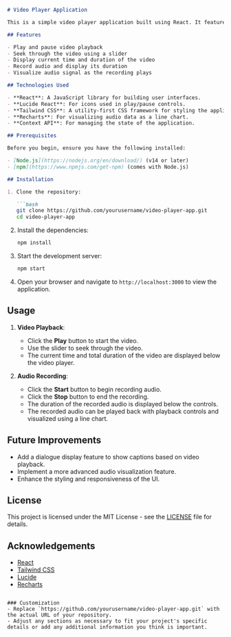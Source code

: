 ```markdown
# Video Player Application

This is a simple video player application built using React. It features playback controls, time tracking, an audio recorder, and an audio signal visualization. The application is designed to provide a clean and responsive user interface for watching videos and recording audio.

## Features

- Play and pause video playback
- Seek through the video using a slider
- Display current time and duration of the video
- Record audio and display its duration
- Visualize audio signal as the recording plays

## Technologies Used

- **React**: A JavaScript library for building user interfaces.
- **Lucide React**: For icons used in play/pause controls.
- **Tailwind CSS**: A utility-first CSS framework for styling the application.
- **Recharts**: For visualizing audio data as a line chart.
- **Context API**: For managing the state of the application.

## Prerequisites

Before you begin, ensure you have the following installed:

- [Node.js](https://nodejs.org/en/download/) (v14 or later)
- [npm](https://www.npmjs.com/get-npm) (comes with Node.js)

## Installation

1. Clone the repository:

   ```bash
   git clone https://github.com/yourusername/video-player-app.git
   cd video-player-app
   ```

2. Install the dependencies:

   ```bash
   npm install
   ```

3. Start the development server:

   ```bash
   npm start
   ```

4. Open your browser and navigate to `http://localhost:3000` to view the application.

## Usage

1. **Video Playback**:
   - Click the **Play** button to start the video.
   - Use the slider to seek through the video.
   - The current time and total duration of the video are displayed below the video player.

2. **Audio Recording**:
   - Click the **Start** button to begin recording audio.
   - Click the **Stop** button to end the recording.
   - The duration of the recorded audio is displayed below the controls.
   - The recorded audio can be played back with playback controls and visualized using a line chart.

## Future Improvements

- Add a dialogue display feature to show captions based on video playback.
- Implement a more advanced audio visualization feature.
- Enhance the styling and responsiveness of the UI.

## License

This project is licensed under the MIT License - see the [LICENSE](LICENSE) file for details.

## Acknowledgements

- [React](https://reactjs.org/)
- [Tailwind CSS](https://tailwindcss.com/)
- [Lucide](https://lucide.dev/)
- [Recharts](https://recharts.org/)
```

### Customization
- Replace `https://github.com/yourusername/video-player-app.git` with the actual URL of your repository.
- Adjust any sections as necessary to fit your project's specific details or add any additional information you think is important.
